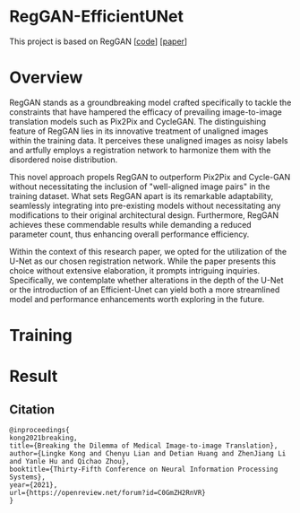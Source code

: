 # RegGAN-EfficientUNet
This project is based on RegGAN [[code](https://github.com/Kid-Liet/Reg-GAN)] [[paper](https://arxiv.org/pdf/2110.06465.pdf)]

# Overview
RegGAN stands as a groundbreaking model crafted specifically to tackle the constraints that have hampered the efficacy of prevailing image-to-image translation models such as Pix2Pix and CycleGAN. The distinguishing feature of RegGAN lies in its innovative treatment of unaligned images within the training data. It perceives these unaligned images as noisy labels and artfully employs a registration network to harmonize them with the disordered noise distribution.   

This novel approach propels RegGAN to outperform Pix2Pix and Cycle-GAN without necessitating the inclusion of "well-aligned image pairs" in the training dataset. What sets RegGAN apart is its remarkable adaptability, seamlessly integrating into pre-existing models without necessitating any modifications to their original architectural design. Furthermore, RegGAN achieves these commendable results while demanding a reduced parameter count, thus enhancing overall performance efficiency.   

Within the context of this research paper, we opted for the utilization of the U-Net as our chosen registration network. While the paper presents this choice without extensive elaboration, it prompts intriguing inquiries. Specifically, we contemplate whether alterations in the depth of the U-Net or the introduction of an Efficient-Unet can yield both a more streamlined model and performance enhancements worth exploring in the future.   

# Training

# Result

## Citation

```
@inproceedings{
kong2021breaking,
title={Breaking the Dilemma of Medical Image-to-image Translation},
author={Lingke Kong and Chenyu Lian and Detian Huang and ZhenJiang Li and Yanle Hu and Qichao Zhou},
booktitle={Thirty-Fifth Conference on Neural Information Processing Systems},
year={2021},
url={https://openreview.net/forum?id=C0GmZH2RnVR}
}
```
